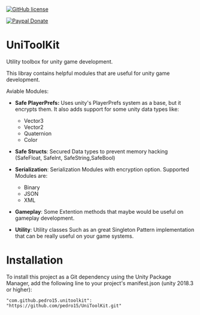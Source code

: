 [![GitHub license](https://img.shields.io/github/license/pedro15/UniToolKit)](https://github.com/pedro15/UniToolKit/blob/master/LICENSE)

[![Paypal Donate](https://img.shields.io/badge/Paypal-Donate-blue)](https://www.paypal.me/pedrojdm/5)

# UniToolKit
Utility toolbox for unity game development.

This libray contains helpful modules that are useful for unity game development.

Aviable Modules:

- **Safe PlayerPrefs:** Uses unity's PlayerPrefs system as a base, but it encrypts them. It also adds support for some unity data types like:
    - Vector3
    - Vector2
    - Quaternion
    - Color

- **Safe Structs**: Secured Data types to prevent memory hacking (SafeFloat, SafeInt, SafeString,SafeBool)

- **Serialization**: Serialization Modules with encryption option. Supported Modules are:
    - Binary
    - JSON
    - XML

- **Gameplay**: Some Extention methods that maybe would be useful on gameplay development.

- **Utility**: Utility classes Such as an great Singleton Pattern implementation that can be really useful on your game systems.

# Installation

To install this project as a Git dependency using the Unity Package Manager, add the following line to your project's manifest.json (unity 2018.3 or higher):

`"com.github.pedro15.unitoolkit": "https://github.com/pedro15/UniToolKit.git"`
